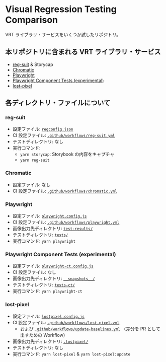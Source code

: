 # Visual Regression Testing Comparison

VRT ライブラリ・サービスをいくつか試したリポジトリ。

## 本リポジトリに含まれる VRT ライブラリ・サービス

- [reg-suit](https://github.com/reg-viz/reg-suit) & Storycap
- [Chromatic](https://www.chromatic.com/)
- [Playwright](https://playwright.dev/docs/test-snapshots)
- [Playwright Component Tests (experimental)](https://playwright.dev/docs/test-components)
- [lost-pixel](https://github.com/lost-pixel/lost-pixel)

## 各ディレクトリ・ファイルについて

### reg-suit

- 設定ファイル: [`regconfig.json`](./regconfig.json)
- CI 設定ファイル: [`.github/workflows/reg-suit.yml`](./.github/workflows/reg-suit.yml)
- テストディレクトリ: なし
- 実行コマンド:
  - `yarn storycap`: Storybook の内容をキャプチャ
  - `yarn reg-suit`

### Chromatic

- 設定ファイル: なし
- CI 設定ファイル: [`.github/workflows/chromatic.yml`](./.github/workflows/chromatic.yml)

### Playwright

- 設定ファイル: [`playwright.config.js`](./playwright.config.js)
- CI 設定ファイル: [`.github/workflows/playwright.yml`](./.github/workflows/playwright.yml)
- 画像出力先ディレクトリ: [`test-results/`](./test-results/)
- テストディレクトリ: [`tests/`](./tests/)
- 実行コマンド: `yarn playwright`

### Playwright Component Tests (experimental)

- 設定ファイル: [`playwright-ct.config.js`](./playwright-ct.config.js)
- CI 設定ファイル: なし
- 画像出力先ディレクトリ: [`__snapshots__/`](./__snapshots__/)
- テストディレクトリ: [`tests-ct/`](./tests-ct/)
- 実行コマンド: `yarn playwright-ct`

### lost-pixel

- 設定ファイル: [`lostpixel.config.js`](./lostpixel.config.js)
- CI 設定ファイル: [`.github/workflows/lost-pixel.yml`](./.github/workflows/lost-pixel.yml)
  - および [`.github/workflows/update-baselines.yml`](./.github/workflows/update-baselines.yml) （差分を PR として出すための Workflow）
- 画像出力先ディレクトリ: [`.lostpixel/`](./.lostpixel/)
- テストディレクトリ: なし
- 実行コマンド: `yarn lost-pixel` & `yarn lost-pixel:update`
